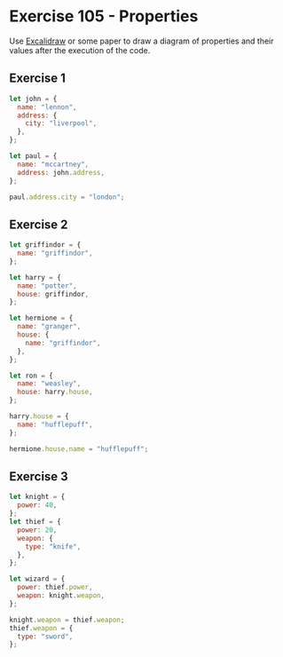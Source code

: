 # Exercise 105 - Properties

Use [Excalidraw](https://excalidraw.com/) or some paper to draw a diagram of
properties and their values after the execution of the code.

## Exercise 1

```javascript
let john = {
  name: "lennon",
  address: {
    city: "liverpool",
  },
};

let paul = {
  name: "mccartney",
  address: john.address,
};

paul.address.city = "london";
```

## Exercise 2

```javascript
let griffindor = {
  name: "griffindor",
};

let harry = {
  name: "potter",
  house: griffindor,
};

let hermione = {
  name: "granger",
  house: {
    name: "griffindor",
  },
};

let ron = {
  name: "weasley",
  house: harry.house,
};

harry.house = {
  name: "hufflepuff",
};

hermione.house.name = "hufflepuff";
```

## Exercise 3

```javascript
let knight = {
  power: 40,
};
let thief = {
  power: 20,
  weapon: {
    type: "knife",
  },
};

let wizard = {
  power: thief.power,
  weapon: knight.weapon,
};

knight.weapon = thief.weapon;
thief.weapon = {
  type: "sword",
};
```
